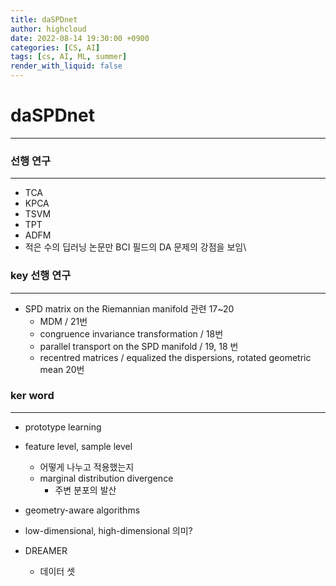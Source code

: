```yaml
---
title: daSPDnet
author: highcloud
date: 2022-08-14 19:30:00 +0900
categories: [CS, AI]
tags: [cs, AI, ML, summer]
render_with_liquid: false
---
```


<h1 id="daspdnet">daSPDnet</h1>
<hr>
<h3 id="선행-연구">선행 연구</h3>
<hr>
<ul>
<li>TCA</li>
<li>KPCA</li>
<li>TSVM</li>
<li>TPT</li>
<li>ADFM</li>
<li>적은 수의 딥러닝 논문만 BCI 필드의 DA 문제의 강점을 보임\</li>
</ul>
<h3 id="key-선행-연구">key 선행 연구</h3>
<hr>
<ul>
<li>SPD matrix on the Riemannian manifold 관련 17~20
<ul>
<li>MDM / 21번</li>
<li>congruence invariance transformation / 18번</li>
<li>parallel transport on the SPD manifold / 19, 18 번</li>
<li>recentred matrices / equalized the dispersions, rotated geometric mean 20번</li>
</ul>
</li>
</ul>
<h3 id="ker-word">ker word</h3>
<hr>
<ul>
<li>
<p>prototype learning</p>
</li>
<li>
<p>feature level, sample level</p>
<ul>
<li>어떻게 나누고 적용했는지</li>
<li>marginal distribution divergence
<ul>
<li>주변 분포의 발산</li>
</ul>
</li>
</ul>
</li>
<li>
<p>geometry-aware algorithms</p>
</li>
<li>
<p>low-dimensional, high-dimensional 의미?</p>
</li>
<li>
<p>DREAMER</p>
<ul>
<li>데이터 셋</li>
</ul>
</li>
</ul>

